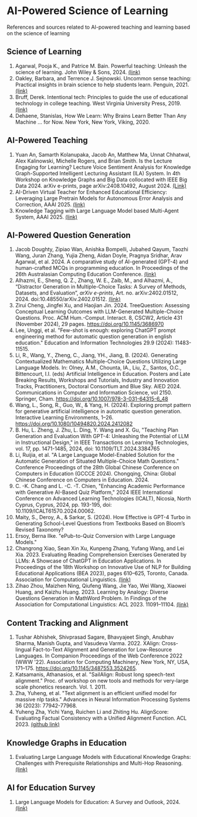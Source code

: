 # AI-Powered Science of Learning
References and sources related to AI-powered teaching and learning based on the science of learning

## Science of Learning
1. Agarwal, Pooja K., and Patrice M. Bain. Powerful teaching: Unleash the science of learning. John Wiley & Sons, 2024. [(link)](https://www.powerfulteaching.org/)
2. Oakley, Barbara, and Terrence J. Sejnowski. Uncommon sense teaching: Practical insights in brain science to help students learn. Penguin, 2021.[(link)](https://barbaraoakley.com/books/uncommon-sense-teaching/)
3. Bruff, Derek. Intentional tech: Principles to guide the use of educational technology in college teaching. West Virginia University Press, 2019. [(link)](https://derekbruff.org/2019/03/06/intentional-tech-coming-fall-2019/)
4. Dehaene, Stanislas, How We Learn: Why Brains Learn Better Than Any Machine ... for Now. New York, New York, Viking, 2020.


## AI-Powered Teaching
1. Yuan An, Samarth Kolanupaka, Jacob An, Matthew Ma, Unnat Chhatwal, Alex Kalinowski, Michelle Rogers, and Brian Smith. Is the Lecture Engaging for Learning? Lecture Voice Sentiment Analysis for Knowledge Graph-Supported Intelligent Lecturing Assistant (ILA) System. In 4th Workshop on Knowledge Graphs and Big Data collocated with IEEE Big Data 2024. arXiv e-prints, page arXiv:2408.10492, August 2024. [(Link)](https://arxiv.org/abs/2408.10492)
2. AI-Driven Virtual Teacher for Enhanced Educational Efficiency: Leveraging Large Pretrain Models for Autonomous Error Analysis and Correction, AAAI 2025. [(link)](https://arxiv.org/abs/2409.09403)
3. Knowledge Tagging with Large Language Model based Multi-Agent System, AAAI 2025. [(link)](https://arxiv.org/abs/2409.08406)

## AI-Powered Question Generation
1. Jacob Doughty, Zipiao Wan, Anishka Bompelli, Jubahed Qayum, Taozhi Wang, Juran Zhang, Yujia Zheng, Aidan Doyle, Pragnya Sridhar, Arav Agarwal, et al. 2024. A comparative study of AI-generated (GPT-4) and human-crafted MCQs in programming education. In Proceedings of the 26th Australasian Computing Education Conference. [(link)](https://dl.acm.org/doi/abs/10.1145/3636243.3636256)
2. Alhazmi, E., Sheng, Q. Z., Zhang, W. E., Zaib, M., and Alhazmi, A., “Distractor Generation in Multiple-Choice Tasks: A Survey of Methods, Datasets, and Evaluation”, <i>arXiv e-prints</i>, Art. no. arXiv:2402.01512, 2024. doi:10.48550/arXiv.2402.01512. [(link)](https://arxiv.org/abs/2402.01512)
3. Zirui Cheng, Jingfei Xu, and Haojian Jin. 2024. TreeQuestion: Assessing Conceptual Learning Outcomes with LLM-Generated Multiple-Choice Questions. Proc. ACM Hum.-Comput. Interact. 8, CSCW2, Article 431 (November 2024), 29 pages. https://doi.org/10.1145/3686970
4. Lee, Unggi, et al. "Few-shot is enough: exploring ChatGPT prompt engineering method for automatic question generation in english education." Education and Information Technologies 29.9 (2024): 11483-11515.
5. Li, R., Wang, Y., Zheng, C., Jiang, YH., Jiang, B. (2024). Generating Contextualized Mathematics Multiple-Choice Questions Utilizing Large Language Models. In: Olney, A.M., Chounta, IA., Liu, Z., Santos, O.C., Bittencourt, I.I. (eds) Artificial Intelligence in Education. Posters and Late Breaking Results, Workshops and Tutorials, Industry and Innovation Tracks, Practitioners, Doctoral Consortium and Blue Sky. AIED 2024. Communications in Computer and Information Science, vol 2150. Springer, Cham. https://doi.org/10.1007/978-3-031-64315-6_48
6. Wang, L., Song, R., Guo, W., & Yang, H. (2024). Exploring prompt pattern for generative artificial intelligence in automatic question generation. Interactive Learning Environments, 1–26. https://doi.org/10.1080/10494820.2024.2412082
7. B. Hu, L. Zheng, J. Zhu, L. Ding, Y. Wang and X. Gu, "Teaching Plan Generation and Evaluation With GPT-4: Unleashing the Potential of LLM in Instructional Design," in IEEE Transactions on Learning Technologies, vol. 17, pp. 1471-1485, 2024, doi: 10.1109/TLT.2024.3384765
8. Li, Ruijia, et al. "A Large Language Model-Enabled Solution for the Automatic Generation of Situated Multiple-Choice Math Questions." Conference Proceedings of the 28th Global Chinese Conference on Computers in Education (GCCCE 2024). Chongqing, China: Global Chinese Conference on Computers in Education. 2024.
9. C. -K. Chang and L. -C. -T. Chien, "Enhancing Academic Performance with Generative AI-Based Quiz Platform," 2024 IEEE International Conference on Advanced Learning Technologies (ICALT), Nicosia, North Cyprus, Cyprus, 2024, pp. 193-195, doi: 10.1109/ICALT61570.2024.00062.
10. Maity, S., Deroy, A., & Sarkar, S. (2024). How Effective is GPT-4 Turbo in Generating School-Level Questions from Textbooks Based on Bloom’s Revised Taxonomy?
11. Ersoy, Berna Ilke. "ePub-to-Quiz Conversion with Large Language Models."
12. Changrong Xiao, Sean Xin Xu, Kunpeng Zhang, Yufang Wang, and Lei Xia. 2023. Evaluating Reading Comprehension Exercises Generated by LLMs: A Showcase of ChatGPT in Education Applications. In Proceedings of the 18th Workshop on Innovative Use of NLP for Building Educational Applications (BEA 2023), pages 610–625, Toronto, Canada. Association for Computational Linguistics. [(link)](https://aclanthology.org/2023.bea-1.52/)
13. Zihao Zhou, Maizhen Ning, Qiufeng Wang, Jie Yao, Wei Wang, Xiaowei Huang, and Kaizhu Huang. 2023. Learning by Analogy: Diverse Questions Generation in MathWord Problem. In Findings of the Association for Computational Linguistics: ACL 2023. 11091–11104. [(link)](https://arxiv.org/abs/2306.09064)

## Content Tracking and Alignment
1. Tushar Abhishek, Shivprasad Sagare, Bhavyajeet Singh, Anubhav Sharma, Manish Gupta, and Vasudeva Varma. 2022. XAlign: Cross-lingual Fact-to-Text Alignment and Generation for Low-Resource Languages. In Companion Proceedings of the Web Conference 2022 (WWW '22). Association for Computing Machinery, New York, NY, USA, 171–175. https://doi.org/10.1145/3487553.3524265.
2. Katsamanis, Athanasios, et al. "SailAlign: Robust long speech-text alignment." Proc. of workshop on new tools and methods for very-large scale phonetics research. Vol. 1. 2011.
3. Zha, Yuheng, et al. "Text alignment is an efficient unified model for massive nlp tasks." Advances in Neural Information Processing Systems 36 (2023): 77942-77968.
4. Yuheng Zha, Yichi Yang, Ruichen Li and Zhiting Hu. AlignScore: Evaluating Factual Consistency with a Unified Alignment Function. ACL 2023. [(github link)](https://github.com/yuh-zha/AlignScore)
   

## Knowledge Graphs in Education
1. Evaluating Large Language Models with Educational Knowledge Graphs: Challenges with Prerequisite Relationships and Multi-Hop Reasoning. [(link)](https://ai-for-edu.github.io/Evaluating-Large-Language-Models-with-Educational-Knowledge-Graphs-on-Prerequisite-Relationships/)

## AI for Education Survey
1. Large Language Models for Education: A Survey and Outlook, 2024. [(link)](https://arxiv.org/abs/2403.18105)
